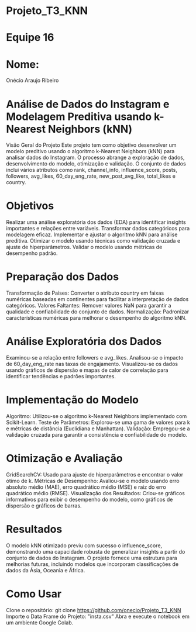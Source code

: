 # Projeto_T3_KNN

# Equipe 16

# Nome:
Onécio Araujo Ribeiro


# Análise de Dados do Instagram e Modelagem Preditiva usando k-Nearest Neighbors (kNN)
Visão Geral do Projeto
Este projeto tem como objetivo desenvolver um modelo preditivo usando o algoritmo k-Nearest Neighbors (kNN) para analisar dados do Instagram. O processo abrange a exploração de dados, desenvolvimento do modelo, otimização e validação. O conjunto de dados inclui vários atributos como rank, channel_info, influence_score, posts, followers, avg_likes, 60_day_eng_rate, new_post_avg_like, total_likes e country.

# Objetivos
Realizar uma análise exploratória dos dados (EDA) para identificar insights importantes e relações entre variáveis.
Transformar dados categóricos para modelagem eficaz.
Implementar e ajustar o algoritmo kNN para análise preditiva.
Otimizar o modelo usando técnicas como validação cruzada e ajuste de hiperparâmetros.
Validar o modelo usando métricas de desempenho padrão.

# Preparação dos Dados
Transformação de Países: Converter o atributo country em faixas numéricas baseadas em continentes para facilitar a interpretação de dados categóricos.
Valores Faltantes: Remover valores NaN para garantir a qualidade e confiabilidade do conjunto de dados.
Normalização: Padronizar características numéricas para melhorar o desempenho do algoritmo kNN.

# Análise Exploratória dos Dados
Examinou-se a relação entre followers e avg_likes.
Analisou-se o impacto de 60_day_eng_rate nas taxas de engajamento.
Visualizou-se os dados usando gráficos de dispersão e mapas de calor de correlação para identificar tendências e padrões importantes.

# Implementação do Modelo
Algoritmo: Utilizou-se o algoritmo k-Nearest Neighbors implementado com Scikit-Learn.
Teste de Parâmetros: Explorou-se uma gama de valores para k e métricas de distância (Euclidiana e Manhattan).
Validação: Empregou-se a validação cruzada para garantir a consistência e confiabilidade do modelo.

# Otimização e Avaliação
GridSearchCV: Usado para ajuste de hiperparâmetros e encontrar o valor ótimo de k.
Métricas de Desempenho: Avaliou-se o modelo usando erro absoluto médio (MAE), erro quadrático médio (MSE) e raiz do erro quadrático médio (RMSE).
Visualização dos Resultados: Criou-se gráficos informativos para exibir o desempenho do modelo, como gráficos de dispersão e gráficos de barras.

# Resultados
O modelo kNN otimizado previu com sucesso o influence_score, demonstrando uma capacidade robusta de generalizar insights a partir do conjunto de dados do Instagram. O projeto fornece uma estrutura para melhorias futuras, incluindo modelos que incorporam classificações de dados da Ásia, Oceania e África.

# Como Usar
Clone o repositório: git clone https://github.com/onecio/Projeto_T3_KNN
Importe o Data Frame do Projeto: "insta.csv"
Abra e execute o notebook em um ambiente Google Colab.
